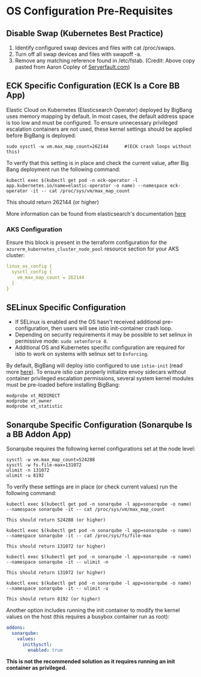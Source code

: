 # OS Configuration Pre-Requisites

## Disable Swap (Kubernetes Best Practice)

1. Identify configured swap devices and files with cat /proc/swaps.
2. Turn off all swap devices and files with swapoff -a.
3. Remove any matching reference found in /etc/fstab.
(Credit: Above copy pasted from Aaron Copley of [Serverfault.com](https://serverfault.com/questions/684771/best-way-to-disable-swap-in-linux))

## ECK Specific Configuration (ECK Is a Core BB App)

Elastic Cloud on Kubernetes (Elasticsearch Operator) deployed by BigBang uses memory mapping by default. In most cases, the default address space is too low and must be configured.
To ensure unnecessary privileged escalation containers are not used, these kernel settings should be applied before BigBang is deployed:

```shell
sudo sysctl -w vm.max_map_count=262144      #(ECK crash loops without this)
```
To verify that this setting is in place and check the current value, after Big Bang deployment run the following command:
```shell
kubectl exec $(kubectl get pod -n eck-operator -l app.kubernetes.io/name=elastic-operator -o name) --namespace eck-operator -it -- cat /proc/sys/vm/max_map_count
```
This should return 262144 (or higher)


More information can be found from elasticsearch's documentation [here](https://www.elastic.co/guide/en/cloud-on-k8s/current/k8s-virtual-memory.html#k8s-virtual-memory)

### AKS Configuration

Ensure this block is present in the terraform configuration for the `azurerm_kubernetes_cluster_node_pool` resource section for your AKS cluster:

```yaml
linux_os_config {
  sysctl_config {
    vm_max_map_count = 262144
  }
}
```

## SELinux Specific Configuration

* If SELinux is enabled and the OS hasn't received additional pre-configuration, then users will see istio init-container crash loop.
* Depending on security requirements it may be possible to set selinux in permissive mode: `sudo setenforce 0`.
* Additional OS and Kubernetes specific configuration are required for istio to work on systems with selinux set to `Enforcing`.

By default, BigBang will deploy istio configured to use `istio-init` (read more [here](https://istio.io/latest/docs/setup/additional-setup/cni/)).  To ensure istio can properly initialize envoy sidecars without container privileged escalation permissions, several system kernel modules must be pre-loaded before installing BigBang:

```shell
modprobe xt_REDIRECT
modprobe xt_owner
modprobe xt_statistic
```

## Sonarqube Specific Configuration (Sonarqube Is a BB Addon App)

Sonarqube requires the following kernel configurations set at the node level:

```shell
sysctl -w vm.max_map_count=524288
sysctl -w fs.file-max=131072
ulimit -n 131072
ulimit -u 8192
```
To verify these settings are in place (or check current values) run the following command:

```shell
kubectl exec $(kubectl get pod -n sonarqube -l app=sonarqube -o name) --namespace sonarqube -it -- cat /proc/sys/vm/max_map_count

This should return 524288 (or higher)

kubectl exec $(kubectl get pod -n sonarqube -l app=sonarqube -o name) --namespace sonarqube -it -- cat /proc/sys/fs/file-max

This should return 131072 (or higher)

kubectl exec $(kubectl get pod -n sonarqube -l app=sonarqube -o name) --namespace sonarqube -it -- ulimit -n

This should return 131072 (or higher)

kubectl exec $(kubectl get pod -n sonarqube -l app=sonarqube -o name) --namespace sonarqube -it -- ulimit -u

This should return 8192 (or higher)
```

Another option includes running the init container to modify the kernel values on the host (this requires a busybox container run as root):

```yaml
addons:
  sonarqube:
    values:
      initSysctl:
        enabled: true
```

**This is not the recommended solution as it requires running an init container as privileged.**
